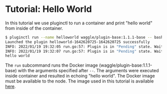 # Tutorial: Hello World 
In this tutorial we use pluginctl to run a container and print "hello world" from inside of the container.

```bash
$ pluginctl run --name helloworld waggle/plugin-base:1.1.1-base -- bash -c 'echo "hello world"'
Launched the plugin helloworld-1642620725-1642620725 successfully 
INFO: 2022/01/19 19:32:05 run.go:57: Plugin is in "Pending" state. Waiting...
INFO: 2022/01/19 19:32:07 run.go:57: Plugin is in "Pending" state. Waiting...
hello world
```

The `run` subcommand runs the Docker image (waggle/plugin-base:1.1.1-base) with the arguments specified after `--`. The arguments were executed inside container and resulted in echoing "hello world". The Docker image must be available to the node. The image used in this tutorial is available [here](https://hub.docker.com/r/waggle/plugin-base). 